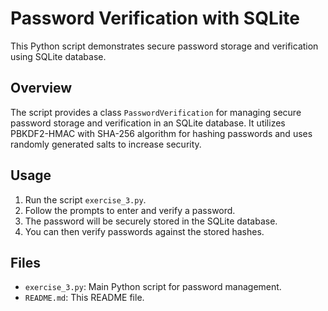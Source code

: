 # Password Verification with SQLite

This Python script demonstrates secure password storage and verification using SQLite database.

## Overview

The script provides a class `PasswordVerification` for managing secure password storage and verification in an SQLite database. It utilizes PBKDF2-HMAC with SHA-256 algorithm for hashing passwords and uses randomly generated salts to increase security.

## Usage

1. Run the script `exercise_3.py`.
2. Follow the prompts to enter and verify a password.
3. The password will be securely stored in the SQLite database.
4. You can then verify passwords against the stored hashes.

## Files

- `exercise_3.py`: Main Python script for password management.
- `README.md`: This README file.
